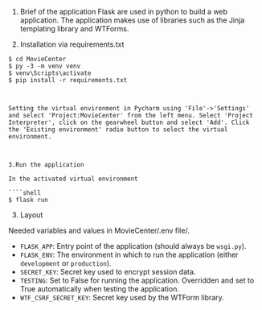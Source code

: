 1. Brief of the application
Flask are used in python to build a web application. The application makes use of libraries such as the Jinja templating library and WTForms. 


2. Installation via requirements.txt

```shell
$ cd MovieCenter
$ py -3 -m venv venv
$ venv\Scripts\activate
$ pip install -r requirements.txt



Setting the virtual environment in Pycharm using 'File'->'Settings' and select 'Project:MovieCenter' from the left menu. Select 'Project Interpreter', click on the gearwheel button and select 'Add'. Click the 'Existing environment' radio button to select the virtual environment. 



3.Run the application

In the activated virtual environment

````shell
$ flask run
```` 


3. Layout

Needed variables and values in MovieCenter/.env file/.
* `FLASK_APP`: Entry point of the application (should always be `wsgi.py`).
* `FLASK_ENV`: The environment in which to run the application (either `development` or `production`).
* `SECRET_KEY`: Secret key used to encrypt session data.
* `TESTING`: Set to False for running the application. Overridden and set to True automatically when testing the application.
* `WTF_CSRF_SECRET_KEY`: Secret key used by the WTForm library.
